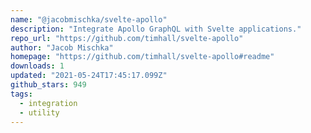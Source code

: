 ```yaml
---
name: "@jacobmischka/svelte-apollo"
description: "Integrate Apollo GraphQL with Svelte applications."
repo_url: "https://github.com/timhall/svelte-apollo"
author: "Jacob Mischka"
homepage: "https://github.com/timhall/svelte-apollo#readme"
downloads: 1
updated: "2021-05-24T17:45:17.099Z"
github_stars: 949
tags: 
  - integration
  - utility
---
```

